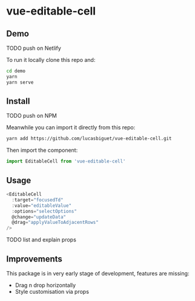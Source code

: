 # vue-editable-cell

## Demo

TODO push on Netlify

To run it locally clone this repo and:

``` bash
cd demo
yarn
yarn serve
```

## Install

TODO push on NPM

Meanwhile you can import it directly from this repo:

``` bash
yarn add https://github.com/lucasbiguet/vue-editable-cell.git
```

Then import the component:

``` js
import EditableCell from 'vue-editable-cell'
```

## Usage

``` js
<EditableCell
  :target="focusedTd"
  :value="editableValue"
  :options="selectOptions"
  @change="updateData"
  @drag="applyValueToAdjacentRows"
/>
```

TODO list and explain props

## Improvements

This package is in very early stage of development, features are missing:

- Drag n drop horizontally
- Style customisation via props
